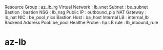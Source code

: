 Resource Group	: 		az_lb_rg
Virtual Network	:		lb_vnet
Subnet     	:     		be_subnet
Bastion		:		bastion
NSG		:		lb_nsg
Public IP	:		outbound_pip
NAT Gateway	:		lb_nat
NIC		:		be_pool_nics
Bastion Host	:		ba_host
Internal LB	:		internal_lb
Backend Address Pool:		be_pool
Healthe Probe	:		hp
LB rule		:		lb_inbound_rule
# az-lb

